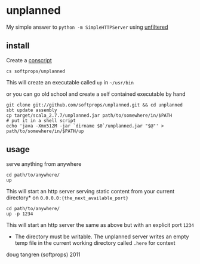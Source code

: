 # unplanned

My simple answer to `python -m SimpleHTTPServer` using [unfiltered](https://github.com/n8han/Unfiltered/)

## install

Create a [conscript](https://github.com/n8han/conscript/#README)

    cs softprops/unplanned

This will create an executable called `up` in `~/usr/bin`

or you can go old school and create a self contained executable by hand

    git clone git://github.com/softprops/unplanned.git && cd unplanned
    sbt update assembly
    cp target/scala_2.7.7/unplanned.jar path/to/somewhere/in/$PATH
    # put it in a shell script
    echo 'java -Xmx512M -jar `dirname $0`/unplanned.jar "$@"' > path/to/somewhere/in/$PATH/up

## usage

serve anything from anywhere

    cd path/to/anywhere/
    up

This will start an http server serving static content from your current directory* on `0.0.0.0:{the_next_available_port}`

    cd path/to/anywhere/
    up -p 1234

This will start an http server the same as above but with an explicit port `1234`

* The directory must be writable. The unplanned server writes an empty temp file in the current working directory called `.here` for context

doug tangren (softprops) 2011
